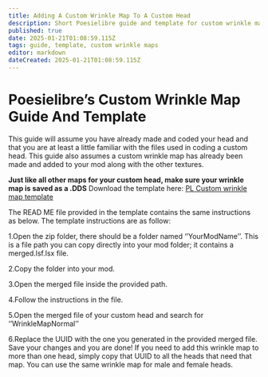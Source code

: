```yaml
---
title: Adding A Custom Wrinkle Map To A Custom Head
description: Short Poesielibre guide and template for custom wrinkle maps
published: true
date: 2025-01-21T01:08:59.115Z
tags: guide, template, custom wrinkle maps
editor: markdown
dateCreated: 2025-01-21T01:08:59.115Z
---
```


# Poesielibre’s Custom Wrinkle Map Guide And Template
This guide will assume you have already made and coded your head and that you are at least a little familiar with the files used in coding a custom head. This guide also assumes a custom wrinkle map has already been made and added to your mod along with the other textures.

**Just like all other maps for your custom head, make sure your wrinkle map is saved as a .DDS**
Download the template here: [PL Custom wrinkle map template](https://drive.google.com/file/d/10Ll0D7t_e0kjSwxD8WmVL6U_Fo9Tb4Wy/view?usp=sharing)

The READ ME file provided in the template contains the same instructions as below.
The template instructions are as follow:

1.Open the zip folder, there should be a folder named ‘’YourModName’’.
This is a file path you can copy directly into your mod folder; it contains a merged.lsf.lsx file.

2.Copy the folder into your mod.

3.Open the merged file inside the provided path.

4.Follow the instructions in the file.

5.Open the merged file of your custom head and search for ‘’WrinkleMapNormal’’

6.Replace the UUID with the one you generated in the provided merged file. Save your changes and you are done!
If you need to add this wrinkle map to more than one head, simply copy that UUID to all the heads that need that map. You can use the same wrinkle map for male and female heads.


